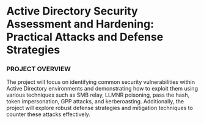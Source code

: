# Active Directory Security Assessment and Hardening: Practical Attacks and Defense Strategies

### PROJECT OVERVIEW
The project will focus on identifying common security vulnerabilities within Active Directory environments and demonstrating how to exploit them using various techniques such as SMB relay, LLMNR poisoning, pass the hash, token impersonation, GPP attacks, and kerberoasting. Additionally, the project will explore robust defense strategies and mitigation techniques to counter these attacks effectively.
